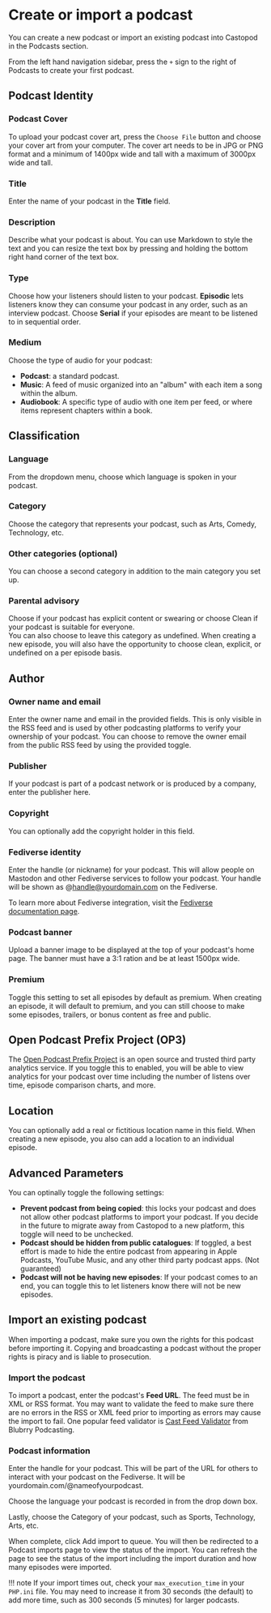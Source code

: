 # Create or import a podcast

You can create a new podcast or import an existing podcast into Castopod in the Podcasts section.

From the left hand navigation sidebar, press the `+` sign to the right of Podcasts to create your first podcast.

## Podcast Identity

### Podcast Cover

To upload your podcast cover art, press the `Choose File` button and choose your cover art from your computer.  The 
cover art needs to be in JPG or PNG format and a minimum of 1400px wide and tall with a maximum of 3000px wide and 
tall.

### Title
Enter the name of your podcast in the **Title** field.

### Description

Describe what your podcast is about.  You can use Markdown to style the text and you can resize the text box by
pressing and holding the bottom right hand corner of the text box.

### Type

Choose how your listeners should listen to your podcast.  **Episodic** lets listeners know they can consume your podcast 
in any order, such as an interview podcast.  Choose **Serial** if your episodes are meant to be listened to in 
sequential order.

### Medium

Choose the type of audio for your podcast:

* **Podcast**: a standard podcast.
* **Music**: A feed of music organized into an "album" with each item a song within the album.
* **Audiobook**: A specific type of audio with one item per feed, or where items represent chapters within a book.

## Classification

### Language

From the dropdown menu, choose which language is spoken in your podcast.

### Category

Choose the category that represents your podcast, such as Arts, Comedy, Technology, etc.

### Other categories (optional)

You can choose a second category in addition to the main category you set up.

### Parental advisory

Choose if your podcast has explicit content or swearing or choose Clean if your podcast is suitable for everyone.  
You can also choose to leave this category as undefined.  When creating a new episode, you will also have the 
opportunity to choose clean, explicit, or undefined on a per episode basis.

## Author

### Owner name and email

Enter the owner name and email in the provided fields.  This is only visible in the RSS feed and is used by other 
podcasting platforms to verify your ownership of your podcast.  You can choose to remove the owner email 
from the public RSS feed by using the provided toggle.

### Publisher

If your podcast is part of a podcast network or is produced by a company, enter the publisher here.

### Copyright

You can optionally add the copyright holder in this field.

### Fediverse identity

Enter the handle (or nickname) for your podcast.  This will allow people on Mastodon and other Fediverse services 
to follow your podcast.  Your handle will be shown as @handle@yourdomain.com on the Fediverse.  

To learn more about Fediverse integration, visit the [Fediverse documentation page](../instance/fediverse.md).

### Podcast banner

Upload a banner image to be displayed at the top of your podcast's home page.  The banner must have a 3:1 ration and 
be at least 1500px wide.

### Premium

Toggle this setting to set all episodes by default as premium.  When creating an episode, it will default to premium, 
and you can still choose to make some episodes, trailers, or bonus content as free and public.

## Open Podcast Prefix Project (OP3)

The [Open Podcast Prefix Project](https://op3.dev) is an open source and trusted third party analytics service.  If 
you toggle this to enabled, you will be able to view analytics for your podcast over time including the number of 
listens over time, episode comparison charts, and more.

## Location

You can optionally add a real or fictitious location name in this field.  When creating a new episode, you also can 
add a location to an individual episode.

## Advanced Parameters

You can optinally toggle the following settings: 
* **Prevent podcast from being copied**:  this locks your podcast and does not allow other podcast platforms to import 
your podcast.  If you decide in the future to migrate away from Castopod to a new platform, this toggle will need to be
unchecked.
* **Podcast should be hidden from public catalogues**: If toggled, a best effort is made to hide the entire podcast from 
appearing in Apple Podcasts, YouTube Music, and any other third party podcast apps.  (Not guaranteed)
* **Podcast will not be having new episodes**:  If your podcast comes to an end, you can toggle this to let listeners 
know there will not be new episodes.

## Import an existing podcast

When importing a podcast, make sure you own the rights for this podcast before importing it. 
Copying and broadcasting a podcast without the proper rights is piracy and is liable to prosecution.

### Import the podcast

To import a podcast, enter the podcast's **Feed URL**.  The feed must be in XML or RSS format.  You may want to validate 
the feed to make sure there are no errors in the RSS or XML feed prior to importing as errors may cause the import 
to fail.  One popular feed validator is [Cast Feed Validator](https://www.castfeedvalidator.com) from 
Blubrry Podcasting.

### Podcast information

Enter the handle for your podcast.  This will be part of the URL for others to interact with your podcast on the 
Fediverse.  It will be yourdomain.com/@nameofyourpodcast.

Choose the language your podcast is recorded in from the drop down box.

Lastly, choose the Category of your podcast, such as Sports, Technology, Arts, etc.

When complete, click Add import to queue.  You will then be redirected to a Podcast imports page to view the status 
of the import.  You can refresh the page to see the status of the import including the import duration and how many 
episodes were imported.

!!! note
    If your import times out, check your `max_execution_time` in your `PHP.ini` file.  You may need to increase it 
    from 30 seconds (the default) to add more time, such as 300 seconds (5 minutes) for larger podcasts.